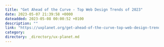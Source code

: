 ```yaml
---
title: "Get Ahead of the Curve - Top Web Design Trends of 2023"
date: 2023-05-07 21:39:58 +0000
dateadded: 2023-05-08 00:00:52 +0100
description: ""
link: "https://uxplanet.org/get-ahead-of-the-curve-top-web-design-trends-of-2023-6e5e78d9cb13?source=rss----819cc2aaeee0---4"
category:
directory: _directory/ux-planet.md
---
```

